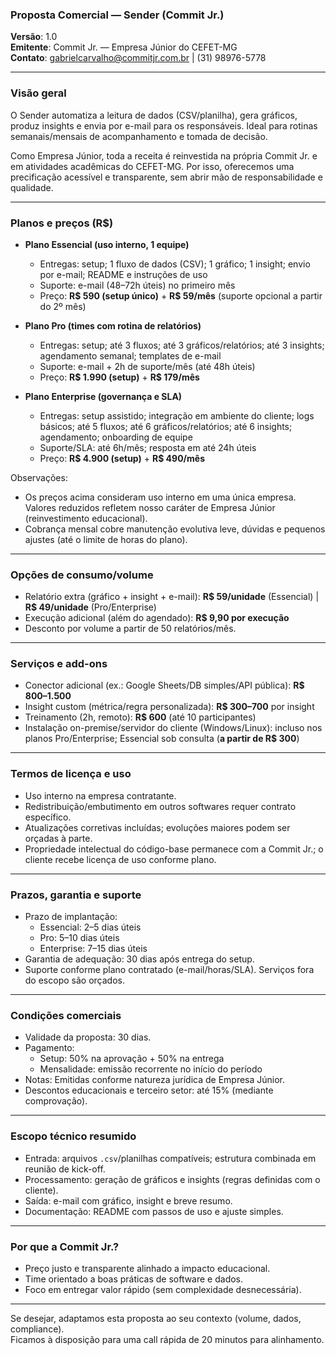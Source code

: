 ### Proposta Comercial — Sender (Commit Jr.)

**Versão**: 1.0  
**Emitente**: Commit Jr. — Empresa Júnior do CEFET-MG  
**Contato**: gabrielcarvalho@commitjr.com.br | (31) 98976-5778

---

### Visão geral

O Sender automatiza a leitura de dados (CSV/planilha), gera gráficos, produz insights e envia por e-mail para os responsáveis. Ideal para rotinas semanais/mensais de acompanhamento e tomada de decisão.

Como Empresa Júnior, toda a receita é reinvestida na própria Commit Jr. e em atividades acadêmicas do CEFET-MG. Por isso, oferecemos uma precificação acessível e transparente, sem abrir mão de responsabilidade e qualidade.

---

### Planos e preços (R$)

- **Plano Essencial (uso interno, 1 equipe)**

  - Entregas: setup; 1 fluxo de dados (CSV); 1 gráfico; 1 insight; envio por e-mail; README e instruções de uso
  - Suporte: e-mail (48–72h úteis) no primeiro mês
  - Preço: **R$ 590 (setup único)** + **R$ 59/mês** (suporte opcional a partir do 2º mês)

- **Plano Pro (times com rotina de relatórios)**

  - Entregas: setup; até 3 fluxos; até 3 gráficos/relatórios; até 3 insights; agendamento semanal; templates de e-mail
  - Suporte: e-mail + 2h de suporte/mês (até 48h úteis)
  - Preço: **R$ 1.990 (setup)** + **R$ 179/mês**

- **Plano Enterprise (governança e SLA)**
  - Entregas: setup assistido; integração em ambiente do cliente; logs básicos; até 5 fluxos; até 6 gráficos/relatórios; até 6 insights; agendamento; onboarding de equipe
  - Suporte/SLA: até 6h/mês; resposta em até 24h úteis
  - Preço: **R$ 4.900 (setup)** + **R$ 490/mês**

Observações:

- Os preços acima consideram uso interno em uma única empresa. Valores reduzidos refletem nosso caráter de Empresa Júnior (reinvestimento educacional).
- Cobrança mensal cobre manutenção evolutiva leve, dúvidas e pequenos ajustes (até o limite de horas do plano).

---

### Opções de consumo/volume

- Relatório extra (gráfico + insight + e-mail): **R$ 59/unidade** (Essencial) | **R$ 49/unidade** (Pro/Enterprise)
- Execução adicional (além do agendado): **R$ 9,90 por execução**
- Desconto por volume a partir de 50 relatórios/mês.

---

### Serviços e add-ons

- Conector adicional (ex.: Google Sheets/DB simples/API pública): **R$ 800–1.500**
- Insight custom (métrica/regra personalizada): **R$ 300–700** por insight
- Treinamento (2h, remoto): **R$ 600** (até 10 participantes)
- Instalação on-premise/servidor do cliente (Windows/Linux): incluso nos planos Pro/Enterprise; Essencial sob consulta (**a partir de R$ 300**)

---

### Termos de licença e uso

- Uso interno na empresa contratante.
- Redistribuição/embutimento em outros softwares requer contrato específico.
- Atualizações corretivas incluídas; evoluções maiores podem ser orçadas à parte.
- Propriedade intelectual do código-base permanece com a Commit Jr.; o cliente recebe licença de uso conforme plano.

---

### Prazos, garantia e suporte

- Prazo de implantação:
  - Essencial: 2–5 dias úteis
  - Pro: 5–10 dias úteis
  - Enterprise: 7–15 dias úteis
- Garantia de adequação: 30 dias após entrega do setup.
- Suporte conforme plano contratado (e-mail/horas/SLA). Serviços fora do escopo são orçados.

---

### Condições comerciais

- Validade da proposta: 30 dias.
- Pagamento:
  - Setup: 50% na aprovação + 50% na entrega
  - Mensalidade: emissão recorrente no início do período
- Notas: Emitidas conforme natureza jurídica de Empresa Júnior.
- Descontos educacionais e terceiro setor: até 15% (mediante comprovação).

---

### Escopo técnico resumido

- Entrada: arquivos `.csv`/planilhas compatíveis; estrutura combinada em reunião de kick-off.
- Processamento: geração de gráficos e insights (regras definidas com o cliente).
- Saída: e-mail com gráfico, insight e breve resumo.
- Documentação: README com passos de uso e ajuste simples.

---

### Por que a Commit Jr.?

- Preço justo e transparente alinhado a impacto educacional.
- Time orientado a boas práticas de software e dados.
- Foco em entregar valor rápido (sem complexidade desnecessária).

---

Se desejar, adaptamos esta proposta ao seu contexto (volume, dados, compliance).  
Ficamos à disposição para uma call rápida de 20 minutos para alinhamento.

